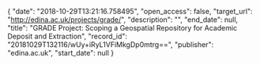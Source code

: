 {
  "date": "2018-10-29T13:21:16.758495", 
  "open_access": false, 
  "target_url": "http://edina.ac.uk/projects/grade/", 
  "description": "", 
  "end_date": null, 
  "title": "GRADE Project: Scoping a Geospatial Repository for Academic Deposit and Extraction", 
  "record_id": "20181029T132116/wUy+iRyL1VFiMkgDp0mtrg==", 
  "publisher": "edina.ac.uk", 
  "start_date": null
}

